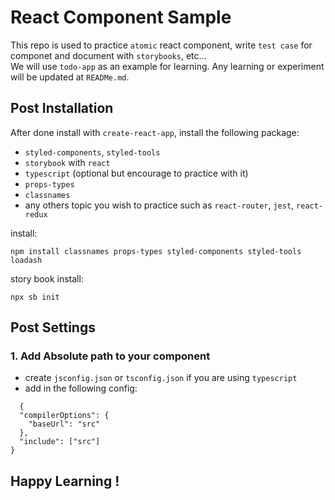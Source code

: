 # React Component Sample 

This repo is used to practice `atomic` react component, write `test case` for componet and document with `storybooks`, etc...  
We will use `todo-app` as an example for learning. Any learning or experiment will be updated at `READMe.md`.  

## Post Installation

After done install with `create-react-app`, install the following package:
- `styled-components`, `styled-tools`
- `storybook` with `react`
- `typescript` (optional but encourage to practice with it)
- `props-types`
- `classnames`
- any others topic you wish to practice such as `react-router`, `jest`, `react-redux`

install:  
```
npm install classnames props-types styled-components styled-tools loadash
```

story book install:  
```
npx sb init
```

## Post Settings

### 1. Add Absolute path to your component

- create `jsconfig.json` or `tsconfig.json` if you are using `typescript`
- add in the following config:

```
  {
  "compilerOptions": {
    "baseUrl": "src"
  },
  "include": ["src"]
}
```

## Happy Learning !